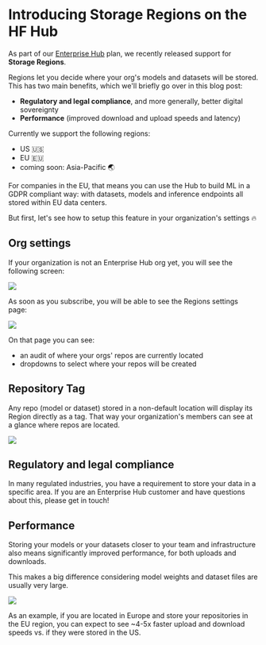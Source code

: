 # Introducing Storage Regions on the HF Hub

As part of our [Enterprise Hub](https://huggingface.co/enterprise) plan, we recently released support for **Storage Regions**.

Regions let you decide where your org's models and datasets will be stored. This has two main benefits, which we'll briefly go over in this blog post:
- **Regulatory and legal compliance**, and more generally, better digital sovereignty
- **Performance** (improved download and upload speeds and latency)

Currently we support the following regions:
- US 🇺🇸
- EU 🇪🇺
- coming soon: Asia-Pacific 🌏

For companies in the EU, that means you can use the Hub to build ML in a GDPR compliant way: with datasets, models and inference endpoints all stored within EU data centers.

But first, let's see how to setup this feature in your organization's settings 🔥

## Org settings

If your organization is not an Enterprise Hub org yet, you will see the following screen:

![](https://huggingface.co/datasets/huggingface/documentation-images/resolve/main/hub/storage-regions/no-feature.png)

As soon as you subscribe, you will be able to see the Regions settings page:

![](https://huggingface.co/datasets/huggingface/documentation-images/resolve/main/hub/storage-regions/feature-annotated.png)

On that page you can see:
- an audit of where your orgs' repos are currently located
- dropdowns to select where your repos will be created

## Repository Tag

Any repo (model or dataset) stored in a non-default location will display its Region directly as a tag. That way your organization's members can see at a glance where repos are located.

![](https://huggingface.co/datasets/huggingface/documentation-images/resolve/main/hub/storage-regions/tag-on-repo.png)


## Regulatory and legal compliance

In many regulated industries, you have a requirement to store your data in a specific area.
If you are an Enterprise Hub customer and have questions about this, please get in touch!

## Performance

Storing your models or your datasets closer to your team and infrastructure also means significantly improved performance, for both uploads and downloads.

This makes a big difference considering model weights and dataset files are usually very large.

![](https://huggingface.co/datasets/huggingface/documentation-images/resolve/main/hub/storage-regions/upload-speed.png)

As an example, if you are located in Europe and store your repositories in the EU region, you can expect to see ~4-5x faster upload and download speeds vs. if they were stored in the US.
